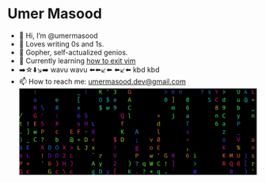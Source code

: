 # Umer Masood

- 👋 Hi, I’m @umermasood
- 💞️ Loves writing 0s and 1s.
- 👀 Gopher, self-actualized genios.
- 🤫 Currently learning [how to exit vim](https://www.youtube.com/watch?v=dQw4w9WgXcQ)
- ➡️☆⬇️↘️➡️ wavu wavu ⬅️⬅️↙️⬅️ ⬅️↙️⬅️ kbd kbd
- 📫 How to reach me: umermasood.dev@gmail.com
![We live in a simulation](https://github.com/umermasood/umermasood/blob/main/matrix.gif)

<!---
umermasood/umermasood is a ✨ special ✨ repository because its `README.md` (this file) appears on your GitHub profile.
You can click the Preview link to take a look at your changes.
--->
